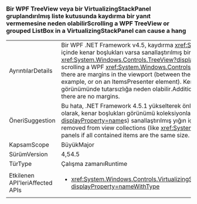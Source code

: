 ### <a name="scrolling-a-wpf-treeview-or-grouped-listbox-in-a-virtualizingstackpanel-can-cause-a-hang"></a><span data-ttu-id="95875-101">Bir WPF TreeView veya bir VirtualizingStackPanel gruplandırılmış liste kutusunda kaydırma bir yanıt vermemesine neden olabilir</span><span class="sxs-lookup"><span data-stu-id="95875-101">Scrolling a WPF TreeView or grouped ListBox in a VirtualizingStackPanel can cause a hang</span></span>

|   |   |
|---|---|
|<span data-ttu-id="95875-102">Ayrıntılar</span><span class="sxs-lookup"><span data-stu-id="95875-102">Details</span></span>|<span data-ttu-id="95875-103">Bir WPF .NET Framework v4.5, kaydırma <xref:System.Windows.Controls.TreeView?displayProperty=name> görünüm penceresinin içinde kenar boşlukları varsa sanallaştırılmış bir yığın paneli askıda neden olabilir (bulunan öğeler arasındaki <xref:System.Windows.Controls.TreeView?displayProperty=name>, örneğin veya ItemsPresenter öğe).</span><span class="sxs-lookup"><span data-stu-id="95875-103">In the .NET Framework v4.5, scrolling a WPF <xref:System.Windows.Controls.TreeView?displayProperty=name> in a virtualized stack panel can cause hangs if there are margins in the viewport (between the items in the <xref:System.Windows.Controls.TreeView?displayProperty=name>, for example, or on an ItemsPresenter element).</span></span> <span data-ttu-id="95875-104">Kenar boşlukları olsa bile ek olarak, bazı durumlarda, farklı boyutta öğeleri görünümünde tutarsızlığa neden olabilir.</span><span class="sxs-lookup"><span data-stu-id="95875-104">Additionally, in some cases, different sized items in the view can cause instability even if there are no margins.</span></span>|
|<span data-ttu-id="95875-105">Öneri</span><span class="sxs-lookup"><span data-stu-id="95875-105">Suggestion</span></span>|<span data-ttu-id="95875-106">Bu hata, .NET Framework 4.5.1 yükselterek önlenebilir.</span><span class="sxs-lookup"><span data-stu-id="95875-106">This bug can be avoided by upgrading to .NET Framework 4.5.1.</span></span> <span data-ttu-id="95875-107">Alternatif olarak, kenar boşlukları görünümü koleksiyonlardan kaldırılabilir (gibi <xref:System.Windows.Controls.TreeView?displayProperty=name>s) sanallaştırılmış yığın içindeki tüm öğeleri içeriyorsa panelleri aynı boyuttadır.</span><span class="sxs-lookup"><span data-stu-id="95875-107">Alternatively, margins can be removed from view collections (like <xref:System.Windows.Controls.TreeView?displayProperty=name>s) within virtualized stack panels if all contained items are the same size.</span></span>|
|<span data-ttu-id="95875-108">Kapsam</span><span class="sxs-lookup"><span data-stu-id="95875-108">Scope</span></span>|<span data-ttu-id="95875-109">Büyük</span><span class="sxs-lookup"><span data-stu-id="95875-109">Major</span></span>|
|<span data-ttu-id="95875-110">Sürüm</span><span class="sxs-lookup"><span data-stu-id="95875-110">Version</span></span>|<span data-ttu-id="95875-111">4,5</span><span class="sxs-lookup"><span data-stu-id="95875-111">4.5</span></span>|
|<span data-ttu-id="95875-112">Tür</span><span class="sxs-lookup"><span data-stu-id="95875-112">Type</span></span>|<span data-ttu-id="95875-113">Çalışma zamanı</span><span class="sxs-lookup"><span data-stu-id="95875-113">Runtime</span></span>|
|<span data-ttu-id="95875-114">Etkilenen API'leri</span><span class="sxs-lookup"><span data-stu-id="95875-114">Affected APIs</span></span>|<ul><li><xref:System.Windows.Controls.VirtualizingStackPanel.SetIsVirtualizing(System.Windows.DependencyObject,System.Boolean)?displayProperty=nameWithType></li></ul>|

